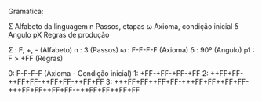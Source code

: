 Gramatica:

Σ    Alfabeto da linguagem
n    Passos, etapas
ω    Axioma, condição inicial
δ    Angulo
pX   Regras de produção

Σ : F, +, -         (Alfabeto)
n : 3				(Passos)
ω : F-F-F-F			(Axioma)
δ : 90º				(Angulo)
p1 : F > +FF		(Regras)

0: F-F-F-F 			(Axioma - Condição inicial)
1: +FF-+FF-+FF-+FF
2: ++FF+FF-++FF+FF-++FF+FF-++FF+FF
3: +++FF+FF++FF+FF-+++FF+FF++FF+FF-+++FF+FF++FF+FF-+++FF+FF++FF+FF